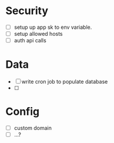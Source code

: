# Security
- [ ] setup up app sk to env variable.
- [ ] setup allowed hosts
- [ ] auth api calls

# Data
- [ ] write cron job to populate database
- [ ] 

# Config
- [ ] custom domain
- [ ] ...?
